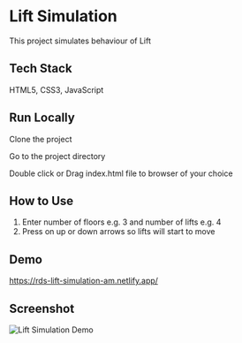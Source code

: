 
# Lift Simulation

This project simulates behaviour of Lift

## Tech Stack
HTML5, CSS3, JavaScript

## Run Locally

Clone the project

Go to the project directory

Double click or Drag index.html file to browser of your choice

## How to Use 

1. Enter number of floors e.g. 3 and number of lifts e.g. 4
2. Press on up or down arrows so lifts will start to move

## Demo

https://rds-lift-simulation-am.netlify.app/

## Screenshot

![Lift Simulation Demo](https://github.com/aishwarya-mali/RDS-LiftSimulation/blob/932bfc3dc3e8ab9666246b8ffcea4214e029c184/demo.PNG)

